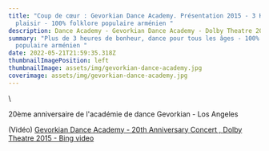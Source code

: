 ```yaml
---
title: "Coup de cœur : Gevorkian Dance Academy. Présentation 2015 - 3 Heures de
  plaisir - 100% folklore populaire arménien "
description: Dance Academy - Gevorkian Dance Academy - Dolby Theatre 2015
summary: "Plus de 3 heures de bonheur, dance pour tous les âges - 100% folklore
  populaire arménien "
date: 2022-05-21T21:59:35.318Z
thumbnailImagePosition: left
thumbnailImage: assets/img/gevorkian-dance-academy.jpg
coverimage: assets/img/gevorkian-dance-academy.jpg
---
```

<!--StartFragment-->\
20ème anniversaire de l'académie de dance Gevorkian - Los Angeles 

(Vidéo)
[Gevorkian Dance Academy - 20th Anniversary Concert , Dolby Theatre 2015 - Bing video](https://www.bing.com/videos/search?q=Gevorkian+Dance+Academy+Dolby+theatre+2015&view=detail&mid=80F8C7D1135DD1D9785080F8C7D1135DD1D97850&FORM=VIRE)

<!--EndFragment-->